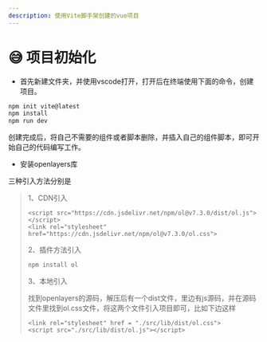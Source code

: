 ```yaml
---
description: 使用Vite脚手架创建的vue项目
---
```


# 😅 项目初始化

* 首先新建文件夹，并使用vscode打开，打开后在终端使用下面的命令，创建项目。

```javascript
npm init vite@latest 
npm install
npm run dev
```

&#x20;       创建完成后，将自己不需要的组件或者脚本删除，并插入自己的组件脚本，即可开始自己的代码编写工作。

* 安装openlayers库

&#x20;       三种引入方法分别是

> 1、CDN引入
>
> ```markup
> <script src="https://cdn.jsdelivr.net/npm/ol@v7.3.0/dist/ol.js"></script>
> <link rel="stylesheet" href="https://cdn.jsdelivr.net/npm/ol@v7.3.0/ol.css">
> ```
>
> 2、插件方法引入
>
> ```javascript
> npm install ol
> ```
>
> 3、本地引入
>
> 找到openlayers的源码，解压后有一个dist文件，里边有js源码，并在源码文件里找到ol.css文件，将这两个文件引入项目即可，比如下边这样
>
> ```markup
> <link rel="stylesheet" href = "./src/lib/dist/ol.css">
> <script src="./src/lib/dist/ol.js"></script>
> ```
